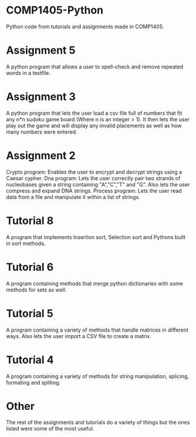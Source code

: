 # COMP1405-Python
Python code from tutorials and assignments made in COMP1405.

# Assignment 5
A python program that allows a user to spell-check and remove repeated words in a textfile.

# Assignment 3
A python program that lets the user load a csv file full of numbers that fit any n*n sudoku game board (Where n is an integer > 1). It then lets the user play out the game and will display any invalid placements as well as how many numbers were entered.

# Assignment 2
Crypto program: Enables the user to encrypt and decrypt strings using a Caesar cypher.
Dna program: Lets the user correctly pair two strands of nucleobases given a string containing "A","C","T" and "G". Also lets the user compress and expand DNA strings.
Process program: Lets the user read data from a file and manipulate it within a list of strings.

# Tutorial 8
A program that implements Insertion sort, Selection sort and Pythons built in sort methods.

# Tutorial 6
A program containing methods that merge python dictionaries with some methods for sets as well.

# Tutorial 5
A program containing a variety of methods that handle matrices in different ways. Also lets the user import a CSV file to create a matrix.

# Tutorial 4
A program containing a variety of methods for string manipulation, splicing, formating and spliting.

# Other
The rest of the assignments and tutorials do a variety of things but the ones listed were some of the most useful.

